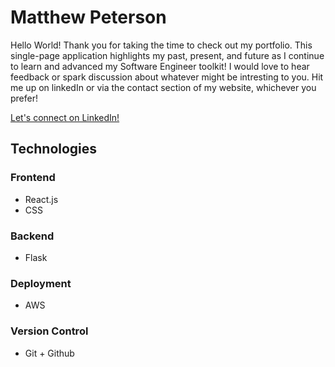 # Matthew Peterson

Hello World! Thank you for taking the time to check out my portfolio. This single-page application highlights my past, present, and future as I continue to learn and advanced my Software Engineer toolkit! I would love to hear feedback or spark discussion about whatever might be intresting to you. Hit me up on linkedIn or via the contact section of my website, whichever you prefer!

[Let's connect on LinkedIn!](https://www.linkedin.com/in/matthew-peterson-tech/)

## Technologies

### Frontend
- React.js
- CSS

### Backend
- Flask

### Deployment
- AWS

### Version Control
- Git + Github
